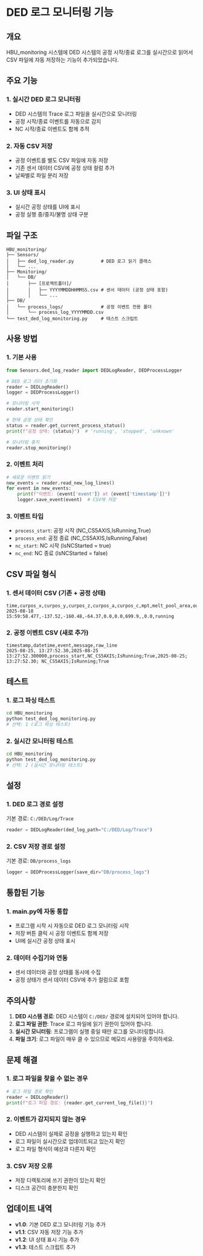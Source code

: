 # DED 로그 모니터링 기능

## 개요

HBU_monitoring 시스템에 DED 시스템의 공정 시작/종료 로그를 실시간으로 읽어서 CSV 파일에 자동 저장하는 기능이 추가되었습니다.

## 주요 기능

### 1. 실시간 DED 로그 모니터링
- DED 시스템의 Trace 로그 파일을 실시간으로 모니터링
- 공정 시작/종료 이벤트를 자동으로 감지
- NC 시작/종료 이벤트도 함께 추적

### 2. 자동 CSV 저장
- 공정 이벤트를 별도 CSV 파일에 자동 저장
- 기존 센서 데이터 CSV에 공정 상태 컬럼 추가
- 날짜별로 파일 분리 저장

### 3. UI 상태 표시
- 실시간 공정 상태를 UI에 표시
- 공정 실행 중/중지/불명 상태 구분

## 파일 구조

```
HBU_monitoring/
├── Sensors/
│   ├── ded_log_reader.py          # DED 로그 읽기 클래스
│   └── ...
├── Monitoring/
│   └── DB/
│       ├── [프로젝트폴더]/
│       │   ├── YYYYMMDDHHMMSS.csv # 센서 데이터 (공정 상태 포함)
│       │   └── ...
├── DB/
│   └── process_logs/              # 공정 이벤트 전용 폴더
│       └── process_log_YYYYMMDD.csv
└── test_ded_log_monitoring.py     # 테스트 스크립트
```

## 사용 방법

### 1. 기본 사용
```python
from Sensors.ded_log_reader import DEDLogReader, DEDProcessLogger

# DED 로그 리더 초기화
reader = DEDLogReader()
logger = DEDProcessLogger()

# 모니터링 시작
reader.start_monitoring()

# 현재 공정 상태 확인
status = reader.get_current_process_status()
print(f"공정 상태: {status}")  # 'running', 'stopped', 'unknown'

# 모니터링 중지
reader.stop_monitoring()
```

### 2. 이벤트 처리
```python
# 새로운 이벤트 읽기
new_events = reader.read_new_log_lines()
for event in new_events:
    print(f"이벤트: {event['event']} at {event['timestamp']}")
    logger.save_event(event)  # CSV에 저장
```

### 3. 이벤트 타입
- `process_start`: 공정 시작 (NC_CS5AXIS,IsRunning,True)
- `process_end`: 공정 종료 (NC_CS5AXIS,IsRunning,False)
- `nc_start`: NC 시작 (IsNCStarted = true)
- `nc_end`: NC 종료 (IsNCStarted = false)

## CSV 파일 형식

### 1. 센서 데이터 CSV (기존 + 공정 상태)
```csv
time,curpos_x,curpos_y,curpos_z,curpos_a,curpos_c,mpt,melt_pool_area,outpower,process_status
2025-08-18 15:59:58.477,-137.52,-160.48,-64.37,0.0,0.0,699.9,,0.0,running
```

### 2. 공정 이벤트 CSV (새로 추가)
```csv
timestamp,datetime,event,message,raw_line
2025-08-25, 13:27:52.30,2025-08-25 13:27:52.300000,process_start,NC_CS5AXIS;IsRunning;True,2025-08-25; 13:27:52.30; NC_CS5AXIS;IsRunning;True
```

## 테스트

### 1. 로그 파싱 테스트
```bash
cd HBU_monitoring
python test_ded_log_monitoring.py
# 선택: 1 (로그 파싱 테스트)
```

### 2. 실시간 모니터링 테스트
```bash
cd HBU_monitoring
python test_ded_log_monitoring.py
# 선택: 2 (실시간 모니터링 테스트)
```

## 설정

### 1. DED 로그 경로 설정
기본 경로: `C:/DED/Log/Trace`
```python
reader = DEDLogReader(ded_log_path="C:/DED/Log/Trace")
```

### 2. CSV 저장 경로 설정
기본 경로: `DB/process_logs`
```python
logger = DEDProcessLogger(save_dir="DB/process_logs")
```

## 통합된 기능

### 1. main.py에 자동 통합
- 프로그램 시작 시 자동으로 DED 로그 모니터링 시작
- 저장 버튼 클릭 시 공정 이벤트도 함께 저장
- UI에 실시간 공정 상태 표시

### 2. 데이터 수집기와 연동
- 센서 데이터와 공정 상태를 동시에 수집
- 공정 상태가 센서 데이터 CSV에 추가 컬럼으로 포함

## 주의사항

1. **DED 시스템 경로**: DED 시스템이 `C:/DED/` 경로에 설치되어 있어야 합니다.
2. **로그 파일 권한**: Trace 로그 파일에 읽기 권한이 있어야 합니다.
3. **실시간 모니터링**: 프로그램이 실행 중일 때만 로그를 모니터링합니다.
4. **파일 크기**: 로그 파일이 매우 클 수 있으므로 메모리 사용량을 주의하세요.

## 문제 해결

### 1. 로그 파일을 찾을 수 없는 경우
```python
# 로그 파일 경로 확인
reader = DEDLogReader()
print(f"로그 파일 경로: {reader.get_current_log_file()}")
```

### 2. 이벤트가 감지되지 않는 경우
- DED 시스템이 실제로 공정을 실행하고 있는지 확인
- 로그 파일이 실시간으로 업데이트되고 있는지 확인
- 로그 파일 형식이 예상과 다른지 확인

### 3. CSV 저장 오류
- 저장 디렉토리에 쓰기 권한이 있는지 확인
- 디스크 공간이 충분한지 확인

## 업데이트 내역

- **v1.0**: 기본 DED 로그 모니터링 기능 추가
- **v1.1**: CSV 자동 저장 기능 추가
- **v1.2**: UI 상태 표시 기능 추가
- **v1.3**: 테스트 스크립트 추가
